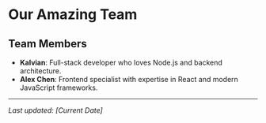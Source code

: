 #  Our Amazing Team

## Team Members
- **Kalvian**: Full-stack developer who loves Node.js and backend architecture.
- **Alex Chen**: Frontend specialist with expertise in React and modern JavaScript frameworks.

---
*Last updated: [Current Date]*